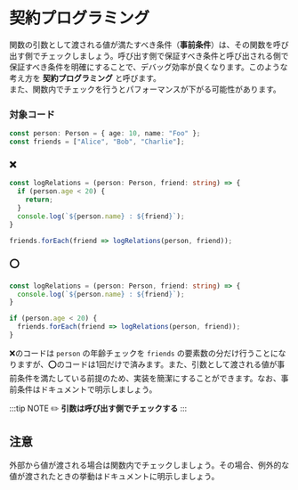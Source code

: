 # 契約プログラミング

関数の引数として渡される値が満たすべき条件（**事前条件**）は、その関数を呼び出す側でチェックしましょう。呼び出す側で保証すべき条件と呼び出される側で保証すべき条件を明確にすることで、デバッグ効率が良くなります。このような考え方を **契約プログラミング** と呼びます。  
また、関数内でチェックを行うとパフォーマンスが下がる可能性があります。

### 対象コード

```ts
const person: Person = { age: 10, name: "Foo" };
const friends = ["Alice", "Bob", "Charlie"];
```

### :x:

```ts
const logRelations = (person: Person, friend: string) => {
  if (person.age < 20) {
    return;
  }
  console.log(`${person.name} : ${friend}`);
}

friends.forEach(friend => logRelations(person, friend));
```

### :o:

```ts
const logRelations = (person: Person, friend: string) => {
  console.log(`${person.name} : ${friend}`);
}

if (person.age < 20) {
  friends.forEach(friend => logRelations(person, friend));
}
```

:x:のコードは `person` の年齢チェックを `friends` の要素数の分だけ行うことになりますが、:o:のコードは1回だけで済みます。また、引数として渡される値が事前条件を満たしている前提のため、実装を簡潔にすることができます。なお、事前条件はドキュメントで明示しましょう。

:::tip NOTE
:pencil2: **引数は呼び出す側でチェックする**
:::

## 注意

外部から値が渡される場合は関数内でチェックしましょう。その場合、例外的な値が渡されたときの挙動はドキュメントに明示しましょう。

